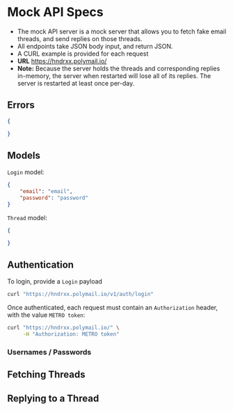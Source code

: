 # Mock API Specs

* The mock API server is a mock server that allows you to fetch fake email threads, and send replies on those threads.
* All endpoints take JSON body input, and return JSON.
* A CURL example is provided for each request
* **URL** https://hndrxx.polymail.io/
* **Note:** Because the server holds the threads and corresponding replies in-memory, the server when restarted will lose all of its replies. The server is restarted at least once per-day.

## Errors

```json
{   

}
```

## Models

`Login` model:
```json
{
    "email": "email",
    "password": "password"
}
```

`Thread` model:
```json
{

}
```

## Authentication

To login, provide a `Login` payload

```bash
curl "https://hndrxx.polymail.io/v1/auth/login"
```

Once authenticated, each request must contain an `Authorization` header, with the value `METRO token`:

```bash
curl "https://hndrxx.polymail.io/" \
     -H "Authorization: METRO token"
```

### Usernames / Passwords

## Fetching Threads


## Replying to a Thread
